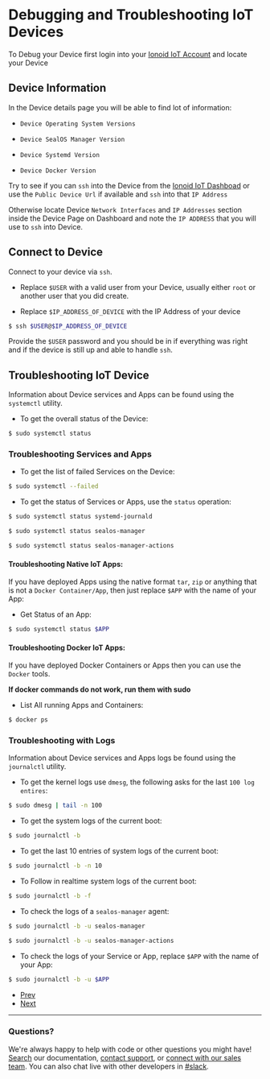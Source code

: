 
# Debugging and Troubleshooting IoT Devices

To Debug your Device first login into your [Ionoid IoT Account](https://dashboard.ionoid.io/login)
and locate your Device


## Device Information

In the Device details page you will be able to find lot of information:

* `Device Operating System Versions`

* `Device SealOS Manager Version`

* `Device Systemd Version`

* `Device Docker Version`


Try to see if you can `ssh` into the Device from the [Ionoid IoT
Dashboad](https://dashboard.ionoid.io/) or use the `Public Device Url` if
available and `ssh` into that `IP Address`

Otherwise locate Device `Network Interfaces` and `IP Addresses` section
inside the Device Page on Dashboard and note the `IP ADDRESS` that you
will use to `ssh` into Device.


## Connect to Device

Connect to your device via `ssh`.

* Replace `$USER` with a valid user from your Device, usually either `root` or another user that you did create.

* Replace `$IP_ADDRESS_OF_DEVICE` with the IP Address of your device


```bash
$ ssh $USER@$IP_ADDRESS_OF_DEVICE
```

Provide the `$USER` password and you should be in if everything was
right and if the device is still up and able to handle `ssh`.


## Troubleshooting IoT Device

Information about Device services and Apps can be found using the `systemctl`
utility.

* To get the overall status of the Device:

```bash
$ sudo systemctl status
```

### Troubleshooting Services and Apps

* To get the list of failed Services on the Device:

```bash
$ sudo systemctl --failed
```

* To get the status of Services or Apps, use the `status` operation:

```bash
$ sudo systemctl status systemd-journald
```

```bash
$ sudo systemctl status sealos-manager
```

```bash
$ sudo systemctl status sealos-manager-actions
```


#### Troubleshooting Native IoT Apps:

If you have deployed Apps using the native format `tar`, `zip` or
anything that is not a `Docker Container/App`, then just replace `$APP` with the name
of your App:

* Get Status of an App:

```bash
$ sudo systemctl status $APP
```


#### Troubleshooting Docker IoT Apps:

If you have deployed Docker Containers or Apps then you can use the `Docker` tools.


**If docker commands do not work, run them with sudo**


* List All running Apps and Containers:

```bash
$ docker ps
```


### Troubleshooting with Logs

Information about Device services and Apps logs be found using the `journalctl`
utility.

* To get the kernel logs use `dmesg`, the following asks for the last
`100 log entires`:

```bash
$ sudo dmesg | tail -n 100
```


* To get the system logs of the current boot:

```bash
$ sudo journalctl -b
```

* To get the last 10 entries of system logs of the current boot:

```bash
$ sudo journalctl -b -n 10
```

* To Follow in realtime system logs of the current boot:

```bash
$ sudo journalctl -b -f
```

* To check the logs of a `sealos-manager` agent:

```bash
$ sudo journalctl -b -u sealos-manager
```

```bash
$ sudo journalctl -b -u sealos-manager-actions
```


* To check the logs of your Service or App, replace `$APP` with the name
of your App:

```bash
$ sudo journalctl -b -u $APP
```

<ul class="pagination">
	<li class="button ">
	  <a class="disabled" href="https://docs.ionoid.io/#/../apps/build/nginx">Prev</a>
	</li>

<div class="divider" />

 <li class="button">
	  <a href="https://docs.ionoid.io/#/">Next</a>
 </li>
</ul> 


---


### Questions?
We're always happy to help with code or other questions you might have! [Search](https://docs.ionoid.io/#/) our documentation, [contact support](support@ionoid.io), or [connect with our sales team](support@opendevices.io). You can also chat live with other developers in  [#slack](https://ionoidcommunity.slack.com/messages).

